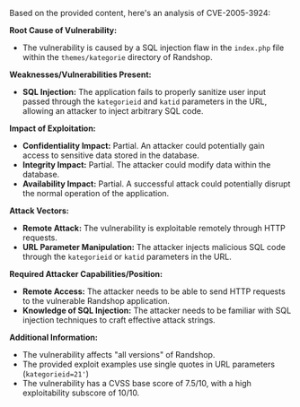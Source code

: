Based on the provided content, here's an analysis of CVE-2005-3924:

**Root Cause of Vulnerability:**

*   The vulnerability is caused by a SQL injection flaw in the `index.php` file within the `themes/kategorie` directory of Randshop.

**Weaknesses/Vulnerabilities Present:**

*   **SQL Injection:** The application fails to properly sanitize user input passed through the `kategorieid` and `katid` parameters in the URL, allowing an attacker to inject arbitrary SQL code.

**Impact of Exploitation:**

*   **Confidentiality Impact:** Partial. An attacker could potentially gain access to sensitive data stored in the database.
*   **Integrity Impact:** Partial. The attacker could modify data within the database.
*  **Availability Impact:** Partial.  A successful attack could potentially disrupt the normal operation of the application.

**Attack Vectors:**

*   **Remote Attack:** The vulnerability is exploitable remotely through HTTP requests.
*   **URL Parameter Manipulation:** The attacker injects malicious SQL code through the `kategorieid` or `katid` parameters in the URL.

**Required Attacker Capabilities/Position:**

*   **Remote Access:** The attacker needs to be able to send HTTP requests to the vulnerable Randshop application.
*   **Knowledge of SQL Injection:** The attacker needs to be familiar with SQL injection techniques to craft effective attack strings.

**Additional Information:**

*   The vulnerability affects "all versions" of Randshop.
*   The provided exploit examples use single quotes in URL parameters (`kategorieid=21'`)
*   The vulnerability has a CVSS base score of 7.5/10, with a high exploitability subscore of 10/10.